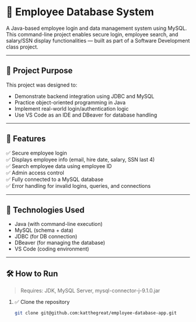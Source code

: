 
# 🧾 Employee Database System

A Java-based employee login and data management system using MySQL. This command-line project enables secure login, employee search, and salary/SSN display functionalities — built as part of a Software Development class project.

---

## 💼 Project Purpose

This project was designed to:
- Demonstrate backend integration using JDBC and MySQL
- Practice object-oriented programming in Java
- Implement real-world login/authentication logic
- Use VS Code as an IDE and DBeaver for database handling

---

## 🚀 Features

✅ Secure employee login  
✅ Displays employee info (email, hire date, salary, SSN last 4)  
✅ Search employee data using employee ID  
✅ Admin access control  
✅ Fully connected to a MySQL database  
✅ Error handling for invalid logins, queries, and connections

---

## 🧠 Technologies Used

- Java (with command-line execution)
- MySQL (schema + data)
- JDBC (for DB connection)
- DBeaver (for managing the database)
- VS Code (coding environment)

---

## 🛠 How to Run

> Requires: JDK, MySQL Server, mysql-connector-j-9.1.0.jar

1. ✅ Clone the repository  
   ```bash
   git clone git@github.com:katthegreat/employee-database-app.git
